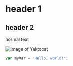 # header 1
## header 2
normal text

![Image of Yaktocat](https://octodex.github.com/images/yaktocat.png)


``` javascript
var myVar = "Hello, world!";
```
